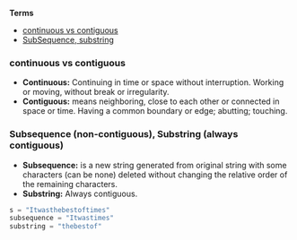 **Terms**
- [continuous vs contiguous](#c)
- [SubSequence, substring](#s)

<a name=c></a>
### continuous vs contiguous
- **Continuous:** Continuing in time or space without interruption. Working or moving, without break or irregularity. 
- **Contiguous:** means neighboring, close to each other or connected in space or time. Having a common boundary or edge; abutting; touching.

<a name=s></a>
### Subsequence (non-contiguous), Substring (always contiguous)
- **Subsequence:** is a new string generated from original string with some characters (can be none) deleted without changing the relative order of the remaining characters. 
- **Substring:** Always contiguous.
```c
s = "Itwasthebestoftimes"
subsequence = "Itwastimes"
substring = "thebestof"
```
